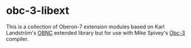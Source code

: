 obc-3-libext
============

This is a collection of Oberon-7 extension modules based on
Karl Landström's [OBNC](http://miasap.se/obnc/) extended 
library but for use with Mike Spivey's 
[Obc-3](https://github.com/Spivoxity/obc-3) compiler.


